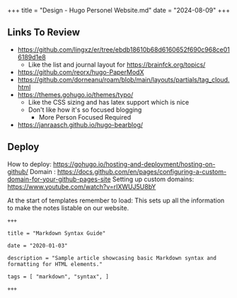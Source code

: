 +++
title = "Design - Hugo Personel Website.md"
date = "2024-08-09"
+++

## Links To Review

- https://github.com/lingxz/er/tree/ebdb18610b68d6160652f690c968ce016189d1e8
	- Like the list and journal layout for https://brainfck.org/topics/
- https://github.com/reorx/hugo-PaperModX
- https://github.com/dorneanu/roam/blob/main/layouts/partials/tag_cloud.html
- https://themes.gohugo.io/themes/typo/
	- Like the CSS sizing and has latex support which is nice
	- Don't like how it's so focused blogging
		- More Person Focused Required
- https://janraasch.github.io/hugo-bearblog/
## Deploy

How to deploy: https://gohugo.io/hosting-and-deployment/hosting-on-github/
Domain : https://docs.github.com/en/pages/configuring-a-custom-domain-for-your-github-pages-site
Setting up custom domains: https://www.youtube.com/watch?v=rIXWUJ5U8bY


At the start of templates remember to load: This sets up all the information to make the notes listable on our website.
```
+++

title = "Markdown Syntax Guide"

date = "2020-01-03" 

description = "Sample article showcasing basic Markdown syntax and formatting for HTML elements."

tags = [ "markdown", "syntax", ]

+++
```
